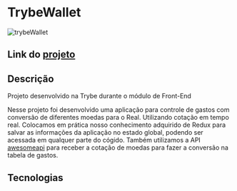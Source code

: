 # TrybeWallet
![trybeWallet](https://user-images.githubusercontent.com/62625447/199612040-c238dee2-f87f-434e-9aca-6bbe76512668.gif)

<h2>Link do <a href='https://trybe-wallet-kappa.vercel.app/'>projeto</a></h2>

<h2>Descrição</h2>
<p>Projeto desenvolvido na Trybe durante o módulo de Front-End</p>
  <p> Nesse projeto foi desenvolvido uma aplicação para controle de gastos com conversão de diferentes moedas para o Real. Utilizando cotação em tempo real. Colocamos em prática nosso conhecimento adquirido de Redux para salvar as informações da aplicação no estado global, podendo ser acessada em qualquer parte do cógido. Também utilizamos a API <a href='https://economia.awesomeapi.com.br/json/all'>awesomeapi</a> para receber a cotação de moedas para fazer a conversão na tabela de gastos.</p>

<h2>Tecnologias</h2>
